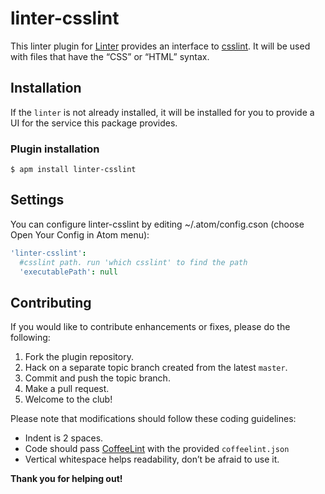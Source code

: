 linter-csslint
=========================

This linter plugin for [Linter](https://github.com/AtomLinter/Linter) provides
an interface to [csslint](https://github.com/CSSLint/csslint). It will be used
with files that have the “CSS” or “HTML” syntax.

## Installation
If the `linter` is not already installed, it will be installed for you to provide
a UI for the service this package provides.

### Plugin installation
```ShellSession
$ apm install linter-csslint
```

## Settings
You can configure linter-csslint by editing ~/.atom/config.cson (choose Open Your Config in Atom menu):
```cson
'linter-csslint':
  #csslint path. run 'which csslint' to find the path
  'executablePath': null
```

## Contributing
If you would like to contribute enhancements or fixes, please do the following:

1. Fork the plugin repository.
1. Hack on a separate topic branch created from the latest `master`.
1. Commit and push the topic branch.
1. Make a pull request.
1. Welcome to the club!

Please note that modifications should follow these coding guidelines:

- Indent is 2 spaces.
- Code should pass [CoffeeLint](http://www.coffeelint.org/) with the provided `coffeelint.json`
- Vertical whitespace helps readability, don’t be afraid to use it.

**Thank you for helping out!**
